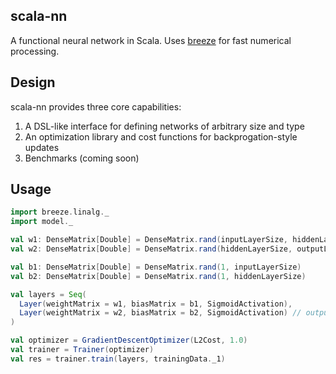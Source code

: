 scala-nn
--------

A functional neural network in Scala. Uses [breeze](https://github.com/scalanlp/breeze) for fast numerical processing.

## Design

scala-nn provides three core capabilities:

1. A DSL-like interface for defining networks of arbitrary size and type
2. An optimization library and cost functions for backprogation-style updates
3. Benchmarks (coming soon)

## Usage

```scala
import breeze.linalg._
import model._

val w1: DenseMatrix[Double] = DenseMatrix.rand(inputLayerSize, hiddenLayerSize)
val w2: DenseMatrix[Double] = DenseMatrix.rand(hiddenLayerSize, outputLayerSize)

val b1: DenseMatrix[Double] = DenseMatrix.rand(1, inputLayerSize)
val b2: DenseMatrix[Double] = DenseMatrix.rand(1, hiddenLayerSize)

val layers = Seq(
  Layer(weightMatrix = w1, biasMatrix = b1, SigmoidActivation),
  Layer(weightMatrix = w2, biasMatrix = b2, SigmoidActivation) // output layer
)

val optimizer = GradientDescentOptimizer(L2Cost, 1.0)
val trainer = Trainer(optimizer)
val res = trainer.train(layers, trainingData._1)
```
